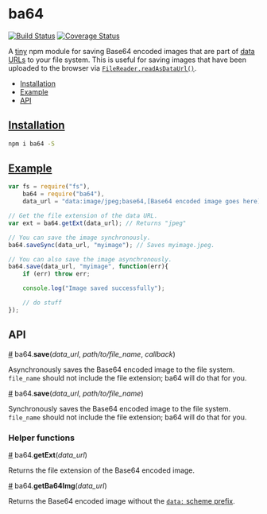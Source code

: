 # ba64
[![Build Status](https://travis-ci.org/HarryStevens/ba64.svg?branch=master)](https://travis-ci.org/HarryStevens/ba64) [![Coverage Status](https://coveralls.io/repos/github/HarryStevens/ba64/badge.svg?branch=master)](https://coveralls.io/github/HarryStevens/ba64?branch=master)

A [tiny](https://github.com/sindresorhus/ama/issues/10#issuecomment-117766328) npm module for saving Base64 encoded images that are part of [data URLs](https://developer.mozilla.org/en-US/docs/Web/HTTP/Basics_of_HTTP/Data_URIs) to your file system. This is useful for saving images that have been uploaded to the browser via [`FileReader.readAsDataUrl()`](https://developer.mozilla.org/en-US/docs/Web/API/FileReader/readAsDataURL).

* [Installation](#installation)
* [Example](#example)
* [API](#API)

## <a name="installation" href="#installation">Installation</a>

```bash
npm i ba64 -S
```

## <a name="example" href="#example">Example</a>

```js
var fs = require("fs"),
	ba64 = require("ba64"),
	data_url = "data:image/jpeg;base64,[Base64 encoded image goes here]";

// Get the file extension of the data URL.
var ext = ba64.getExt(data_url); // Returns "jpeg"

// You can save the image synchronously.
ba64.saveSync(data_url, "myimage"); // Saves myimage.jpeg.

// You can also save the image asynchronously.
ba64.save(data_url, "myimage", function(err){
	if (err) throw err;

	console.log("Image saved successfully");

	// do stuff
});
```

## API

<a name="save" href="#save">#</a> ba64.**save**(*data_url*, *path/to/file_name*, *callback*)

Asynchronously saves the Base64 encoded image to the file system. `file_name` should not include the file extension; ba64 will do that for you.

<a name="saveSync" href="#saveSync">#</a> ba64.**save**(*data_url*, *path/to/file_name*)

Synchronously saves the Base64 encoded image to the file system. `file_name` should not include the file extension; ba64 will do that for you.

### Helper functions

<a name="getExt" href="#getExt">#</a> ba64.**getExt**(*data_url*)

Returns the file extension of the Base64 encoded image.

<a name="getBa64Img" href="#getBa64Img">#</a> ba64.**getBa64Img**(*data_url*)

Returns the Base64 encoded image without the [`data:` scheme prefix](https://developer.mozilla.org/en-US/docs/Web/HTTP/Basics_of_HTTP/Data_URIs).
